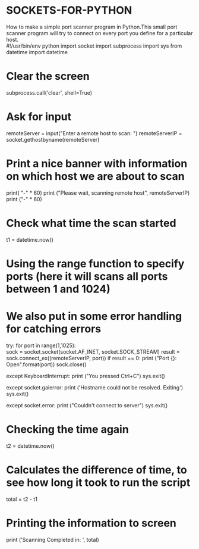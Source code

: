 # SOCKETS-FOR-PYTHON
How to make a simple port scanner program in Python.This small port scanner program will try to connect on every port you define for a particular host.   
#!/usr/bin/env python
import socket
import subprocess
import sys
from datetime import datetime

# Clear the screen
subprocess.call('clear', shell=True)

# Ask for input
remoteServer    = input("Enter a remote host to scan: ")
remoteServerIP  = socket.gethostbyname(remoteServer)

# Print a nice banner with information on which host we are about to scan
print( "-" * 60)
print ("Please wait, scanning remote host", remoteServerIP)
print ("-" * 60)

# Check what time the scan started
t1 = datetime.now()

# Using the range function to specify ports (here it will scans all ports between 1 and 1024)

# We also put in some error handling for catching errors

try:
    for port in range(1,1025):  
        sock = socket.socket(socket.AF_INET, socket.SOCK_STREAM)
        result = sock.connect_ex((remoteServerIP, port))
        if result == 0:
            print ("Port {}: 	 Open".format(port))
        sock.close()

except KeyboardInterrupt:
    print ("You pressed Ctrl+C")
    sys.exit()

except socket.gaierror:
    print ('Hostname could not be resolved. Exiting')
    sys.exit()

except socket.error:
    print ("Couldn't connect to server")
    sys.exit()

# Checking the time again
t2 = datetime.now()

# Calculates the difference of time, to see how long it took to run the script
total =  t2 - t1

# Printing the information to screen
print ('Scanning Completed in: ', total)
